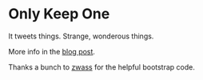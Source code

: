 Only Keep One
=========================

It tweets things. Strange, wonderous things.

More info in the [blog post](http://www.doesnotcompute.biz/no-spambot-could-ever-be-as-funny-as-horse_ebooks).

Thanks a bunch to [zwass](https://github.com/zwass/heroku-twitterbot-starter) for the helpful bootstrap code.
